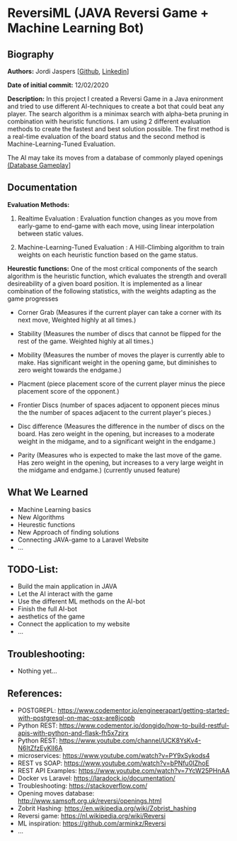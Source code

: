 # ReversiML (JAVA Reversi Game + Machine Learning Bot)

## Biography  
**Authors:**
Jordi Jaspers [[Github](https://github.com/Jordi-Jaspers "Github Page"), [Linkedin](https://www.linkedin.com/in/jordi-jaspers/ "Linkedin Page")] 
  
**Date of initial commit:** 
12/02/2020  

**Description:**
In this project I created a Reversi Game in a Java enironment and tried to use different AI-techniques to create a bot that could beat any player. The search algorithm is a minimax search with alpha-beta pruning in combination with heuristic functions. I am using 2 different evaluation methods to create the fastest and best solution possible. The first method is a real-time evaluation of the board status and the second method is Machine-Learning-Tuned Evaluation.

The AI may take its moves from a database of commonly played openings [(Database Gameplay](http://www.samsoft.org.uk/reversi/openings.html "(Source Code)")] 

## Documentation  
**Evaluation Methods:**

1. Realtime Evaluation : Evaluation function changes as you move from early-game to end-game with each move, using linear interpolation between static values.  
  
2. Machine-Learning-Tuned Evaluation : A Hill-Climbing algorithm to train weights on each heuristic function based on the game status.

**Heurestic functions:**
One of the most critical components of the search algorithm is the heuristic function, which evaluates the strength and overall desireability of a given board position. It is implemented as a linear combination of the following statistics, with the weights adapting as the game progresses

- Corner Grab (Measures if the current player can take a corner with its next move, Weighted highly at all times.)

- Stability (Measures the number of discs that cannot be flipped for the rest of the game. Weighted highly at all times.)

- Mobility (Measures the number of moves the player is currently able to make. Has significant weight in the opening game, but diminishes to zero weight towards the endgame.)

- Placment (piece placement score of the current player minus the piece placement score of the opponent.)

- Frontier Discs (number of spaces adjacent to opponent pieces minus the the number of spaces adjacent to the current player's pieces.)

- Disc difference (Measures the difference in the number of discs on the board. Has zero weight in the opening, but increases to a moderate weight in the midgame, and to a significant weight in the endgame.)

- Parity (Measures who is expected to make the last move of the game. Has zero weight in the opening, but increases to a very large weight in the midgame and endgame.) (currently unused feature)

## What We Learned
 * Machine Learning basics
 * New Algorithms
 * Heurestic functions
 * New Approach of finding solutions
* Connecting JAVA-game to a Laravel Website
 * ...
  
## TODO-List:  
-   Build the main application in JAVA 
-   Let the AI interact with the game
-   Use the different ML methods on the AI-bot
-   Finish the full AI-bot
-   aesthetics of the game
-   Connect the application to my website
-   ...

## Troubleshooting:   
-   Nothing yet...  

## References:  
 * POSTGREPL: <https://www.codementor.io/engineerapart/getting-started-with-postgresql-on-mac-osx-are8jcopb>
 * Python REST: <https://www.codementor.io/dongido/how-to-build-restful-apis-with-python-and-flask-fh5x7zjrx>
 * Python REST: <https://www.youtube.com/channel/UCK8YsKv4-N6ItZfzEyKlI6A>
 * microservices: <https://www.youtube.com/watch?v=PY9xSykods4>
 * REST vs SOAP: <https://www.youtube.com/watch?v=bPNfu0IZhoE>
 * REST API Examples: <https://www.youtube.com/watch?v=7YcW25PHnAA>
 * Docker vs Laravel: <https://laradock.io/documentation/>
 * Troubleshooting: <https://stackoverflow.com/>
 * Opening moves database: <http://www.samsoft.org.uk/reversi/openings.html>
 * Zobrit Hashing: <https://en.wikipedia.org/wiki/Zobrist_hashing>
 * Reversi game: <https://nl.wikipedia.org/wiki/Reversi>
 * ML inspiration: <https://github.com/arminkz/Reversi>
 * ...
